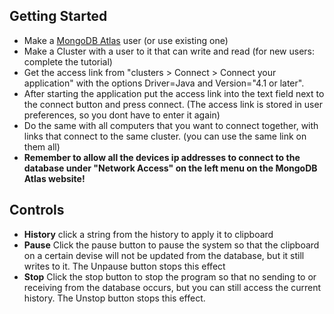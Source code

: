 ## Getting Started
* Make a [MongoDB Atlas](https://www.mongodb.com/cloud/atlas) user (or use existing one)
* Make a Cluster with a user to it that can write and read (for new users: complete the tutorial)
* Get the access link from "clusters > Connect > Connect your application" with the options Driver=Java and Version="4.1 or later".
* After starting the application put the access link into the text field next to the connect button and press connect. (The access link is stored in user preferences, so you dont have to enter it again)
* Do the same with all computers that you want to connect together, with links that connect to the same cluster. (you can use the same link on them all)
* **Remember to allow all the devices ip addresses to connect to the database under "Network Access" on the left menu on the MongoDB Atlas website!**

## Controls
* **History** click a string from the history to apply it to clipboard
* **Pause** Click the pause button to pause the system so that the clipboard on a certain devise will not be updated from the database, but it still writes to it. The Unpause button stops this effect
* **Stop** Click the stop button to stop the program so that no sending to or receiving from the database occurs, but you can still access the current history. The Unstop button stops this effect.
